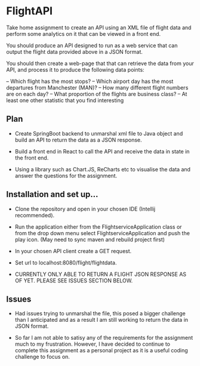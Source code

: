 # FlightAPI
Take home assignment to create an API using an XML file of flight data and perform some analytics on it that can be viewed in a front end.

You should produce an API designed to run as a web service that can output the flight data provided above in a JSON format.

You should then create a web-page that that can retrieve the data from your API, and process it to produce the following data points:

– Which flight has the most stops?
– Which airport day has the most departures from Manchester (MAN)?
– How many different flight numbers are on each day?
– What proportion of the flights are business class?
– At least one other statistic that you find interesting

## Plan

- Create SpringBoot backend to unmarshal xml file to Java object and build an API to return the data as a JSON response.

- Build a front end in React to call the API and receive the data in state in the front end.

- Using a library such as Chart.JS, ReCharts etc to visualise the data and answer the questions for the assignment.

## Installation and set up...

- Clone the repository and open in your chosen IDE (Intellij recommended).

- Run the application either from the FlightserviceApplication class or from the drop down menu select FlightserviceApplication and push the play icon. (May need to sync maven and rebuild project first)

- In your chosen API client create a GET request.

- Set url to localhost:8080/flight/flightdata.

- CURRENTLY ONLY ABLE TO RETURN A FLIGHT JSON RESPONSE AS OF YET. PLEASE SEE ISSUES SECTION BELOW.

## Issues

- Had issues trying to unmarshal the file, this posed a bigger challenge than I anticipated and as a result I am still working to return the data in JSON format.

- So far I am not able to satisy any of the requirements for the assignment much to my frustration. However, I have decided to continue to complete this assignment as a personal project as it is a useful coding challenge to focus on.
